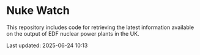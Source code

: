 # Nuke Watch

This repository includes code for retrieving the latest information available on the output of EDF nuclear power plants in the UK.

Last updated: 2025-06-24 10:13